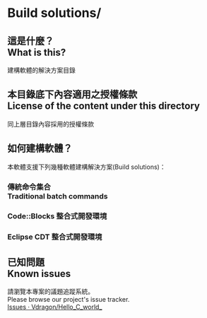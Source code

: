 # Build solutions/
## 這是什麼？<br />What is this?
建構軟體的解決方案目錄

## 本目錄底下內容適用之授權條款<br />License of the content under this directory
同上層目錄內容採用的授權條款

## 如何建構軟體？
本軟體支援下列幾種軟體建構解決方案(Build solutions)：

### 傳統命令集合<br />Traditional batch commands

### Code::Blocks 整合式開發環境

### Eclipse CDT 整合式開發環境

## 已知問題<br />Known issues
請瀏覽本專案的議題追蹤系統。  
Please browse our project's issue tracker.  
[Issues · Vdragon/Hello_C_world_](https://github.com/Vdragon/Hello_C_world_/issues)